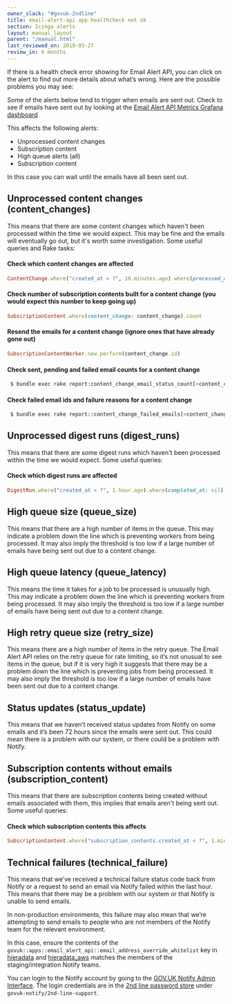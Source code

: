 ```yaml
---
owner_slack: "#govuk-2ndline"
title: email-alert-api app healthcheck not ok
section: Icinga alerts
layout: manual_layout
parent: "/manual.html"
last_reviewed_on: 2019-03-27
review_in: 6 months
---
```


If there is a health check error showing for Email Alert API, you can click on the alert to find out more details about what’s wrong. Here are the possible problems you may see:

Some of the alerts below tend to trigger when emails are sent out. Check to see if emails have sent out by looking at the [Email Alert API Metrics Grafana dashboard](https://grafana.publishing.service.gov.uk/dashboard/file/email_alert_api.json?refresh=10s&orgId=1)

This affects the following alerts:

* Unprocessed content changes
* Subscription content
* High queue alerts (all)
* Subscription content

In this case you can wait until the emails have all been sent out.

## Unprocessed content changes (content_changes)

This means that there are some content changes which haven't been processed within the time we would expect. This may be fine and the emails will eventually go out, but it's worth some investigation. Some useful queries and Rake tasks:

#### Check which content changes are affected

```ruby
ContentChange.where("created_at < ?", 10.minutes.ago).where(processed_at: nil)
```

#### Check number of subscription contents built for a content change (you would expect this number to keep going up)

```ruby
SubscriptionContent.where(content_change: content_change).count
```

#### Resend the emails for a content change (ignore ones that have already gone out)

```ruby
SubscriptionContentWorker.new.perform(content_change.id)
```

#### Check sent, pending and failed email counts for a content change
```bash
 $ bundle exec rake report:content_change_email_status_count[<content_change_id>]
```

#### Check failed email ids and failure reasons for a content change
```bash
 $ bundle exec rake report::content_change_failed_emails[<content_change_id>]
```

## Unprocessed digest runs (digest_runs)

This means that there are some digest runs which haven't been processed within the time we would expect. Some useful queries:

#### Check which digest runs are affected

```ruby
DigestRun.where("created_at < ?", 1.hour.ago).where(completed_at: nil)
```

## High queue size (queue_size)

This means that there are a high number of items in the queue. This may indicate a problem down the line which is preventing workers from being processed. It may also imply the threshold is too low if a large number of emails have being sent out due to a content change.

## High queue latency (queue_latency)

This means the time it takes for a job to be processed is unusually high. This may indicate a problem down the line which is preventing workers from being processed. It may also imply the threshold is too low if a large number of emails have being sent out due to a content change.

## High retry queue size (retry_size)

This means there are a high number of items in the retry queue. The Email Alert API relies on the retry queue for rate limiting, so it’s not unusual to see items in the queue, but if it is very high it suggests that there may be a problem down the line which is preventing jobs from being processed. It may also imply the threshold is too low if a large number of emails have been sent out due to a content change.

## Status updates (status_update)

This means that we haven’t received status updates from Notify on some emails and it’s been 72 hours since the emails were sent out. This could mean there is a problem with our system, or there could be a problem with Notify.

## Subscription contents without emails (subscription_content)

This means that there are subscription contents being created without emails associated with them, this implies that emails aren't being sent out. Some useful queries:

#### Check which subscription contents this affects

```ruby
SubscriptionContent.where("subscription_contents.created_at < ?", 1.minute.ago).where(email: nil).joins(:subscription).merge(Subscription.active)
```

## Technical failures (technical_failure)

This means that we’ve received a technical failure status code back from Notify or a request to send an email via Notify failed within the last hour. This means that there may be a problem with our system or that Notify is unable to send emails.

In non-production environments, this failure may also mean that we’re attempting to send emails to people who are not members of the Notify team for the relevant environment.

In this case, ensure the contents of the  `govuk::apps::email_alert_api::email_address_override_whitelist` key in [hieradata](https://github.com/alphagov/govuk-puppet/blob/master/hieradata/common.yaml) and [hieradata_aws](https://github.com/alphagov/govuk-puppet/blob/master/hieradata_aws/common.yaml) matches the members of the staging/integration Notify teams.

You can login to the Notify account by going to the [GOV.UK Notify Admin Interface](https://www.notifications.service.gov.uk).
The login credentials are in the [2nd line password store][password-store] under `govuk-notify/2nd-line-support`.

[password-store]: https://github.com/alphagov/govuk-secrets/tree/master/pass/2ndline/govuk-notify
